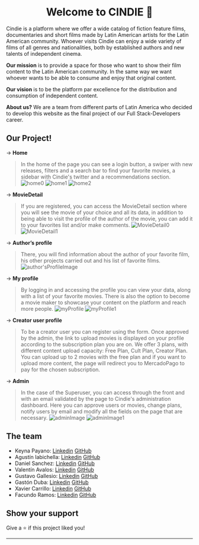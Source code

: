 <h1 align="center">Welcome to CINDIE 👋</h1>
<p>
Cindie is a platform where we offer a wide catalog of fiction feature films, documentaries and short films made by Latin American artists for the Latin American community. Whoever visits Cindie can enjoy a wide variety of films of all genres and nationalities, both by established authors and new talents of independent cinema.
</p>

**Our mission** is to provide a space for those who want to show their film content to the Latin American community. In the same way we want whoever wants to be able to consume and enjoy that original content.

**Our vision** is to be the platform par excellence for the distribution and consumption of independent content.

**About us?** We are a team from different parts of Latin America who decided to develop this website as the final project of our Full Stack-Developers career.


## Our Project!

-> **Home**
> In the home of the page you can see a login button, a swiper with new releases, filters and a search bar to find your favorite movies, a sidebar with Cindie's twitter and a recommendations section.
> ![home0](https://i.ibb.co/C9C64zq/home0.png)
> ![home1](https://i.ibb.co/6nbt8Hq/home1.png)
> ![home2](https://i.ibb.co/JqFMnt8/home2.png)

-> **MovieDetail**
> If you are registered, you can access the MovieDetail section where you will see the movie of your choice and all its data, in addition to being able to visit the profile of the author of the movie, you can add it to your favorites list and/or make comments.
![MovieDetail0](https://i.ibb.co/TbFJ83Y/movie-Detail0.png)
![MovieDetail1](https://i.ibb.co/y049F1n/movie-Detail1.png)

-> **Author’s profile**
> There, you will find information about the author of your favorite film, his other projects carried out and his list of favorite films.
> ![author'sProfileImage](https://i.ibb.co/HBTRcY6/authors-Profile0.png)

-> **My profile**
> By logging in and accessing the profile you can view your data, along with a list of your favorite movies. There is also the option to become a movie maker to showcase your content on the platform and reach more people.
> ![myProfile](https://i.ibb.co/pWJqxYk/my-Profile0.png)
> ![myProfile1](https://i.ibb.co/QnX4Rxb/my-Profile1.png)

-> **Creator user profile**
> To be a creator user you can register using the form. Once approved by the admin, the link to upload movies is displayed on your profile according to the subscription plan you are on.
> We offer 3 plans, with different content upload capacity: Free Plan, Cult Plan, Creator Plan. You can upload up to 2 movies with the free plan and if you want to upload more content, the page will redirect you to MercadoPago to pay for the chosen subscription.

-> **Admin**
> In the case of the Superuser, you can access through the front and with an email validated by the page to Cindie's administration dashboard. Here you can approve users or movies, change plans, notify users by email and modify all the fields on the page that are necessary.
![adminImage](https://i.ibb.co/h7KvqLb/admin0.png)
![adminImage1](https://i.ibb.co/zfKk6nL/admin1.png)

## The team

* Keyna Payano: [Linkedin](https://www.linkedin.com/in/keynarp/) [GitHub](https://github.com/keyn4)
* Agustín Iabichella: [Linkedin](https://www.linkedin.com/in/iabichellarobert/) [GitHub](https://github.com/AgusRobert)
* Daniel Sanchez: [Linkedin](https://www.linkedin.com/in/dasmmer/) [GitHub](https://github.com/Aterael)
* Valentín Avalos: [Linkedin](https://www.linkedin.com/in/valentinnavalos/) [GitHub](https://github.com/valentinnavalos)
* Gustavo Gallesio: [Linkedin](https://www.linkedin.com/in/gustavogallesio/) [GitHub](https://github.com/guenga1968)
* Gastón Duba: [Linkedin](https://www.linkedin.com/in/gastonduba/) [GitHub](https://github.com/gastond90)
* Xavier Carrillo: [Linkedin](https://www.linkedin.com/in/richardcarrillodev/) [GitHub](https://github.com/Xavier2092)
* Facundo Ramos: [Linkedin](https://www.linkedin.com/in/seba-ramos/) [GitHub](https://github.com/fsr1410)

## Show your support

Give a ⭐️ if this project liked you!

***
